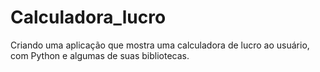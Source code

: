 # Calculadora_lucro
Criando uma aplicação que mostra uma calculadora de lucro ao usuário, com Python e algumas de suas bibliotecas.
